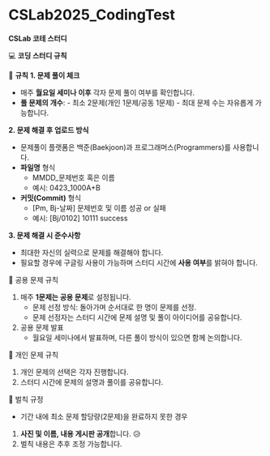 # CSLab2025_CodingTest
**CSLab 코테 스터디**

💻 **코딩 스터디 규칙**

📅 **규칙**
**1. 문제 풀이 체크**
   - 매주 **월요일 세미나 이후** 각자 문제 풀이 여부를 확인합니다.
   - **풀 문제의 개수**:
    - 최소 2문제(개인 1문제/공동 1문제)
    - 최대 문제 수는 자유롭게 가능합니다.

**2. 문제 해결 후 업로드 방식**
   - 문제풀이 플랫폼은 백준(Baekjoon)과 프로그래머스(Programmers)를 사용합니다.
   - **파일명** 형식
     - MMDD_문제번호 혹은 이름
     - 예시: 0423_1000A+B
   - **커밋(Commit)** 형식
     - [Pm, Bj-날짜] 문제번호 및 이름 성공 or 실패
     - 예시: [Bj/0102] 10111 success

**3. 문제 해결 시 준수사항**
   - 최대한 자신의 실력으로 문제를 해결해야 합니다.
   - 필요할 경우에 구글링 사용이 가능하며 스터디 시간에 **사용 여부**를 밝혀야 합니다.

🤝 공용 문제 규칙
1. 매주 **1문제는 공용 문제**로 설정됩니다.
   - 문제 선정 방식: 돌아가며 순서대로 한 명이 문제를 선정.
   - 문제 선정자는 스터디 시간에 문제 설명 및 풀이 아이디어를 공유합니다.
2. 공용 문제 발표
   - 월요일 세미나에서 발표하며, 다른 풀이 방식이 있으면 함께 논의합니다.
     
📝 개인 문제 규칙
1. 개인 문제의 선택은 각자 진행합니다.
2. 스터디 시간에 문제의 설명과 풀이를 공유합니다.

🔴 벌칙 규정
- 기간 내에 최소 문제 할당량(2문제)을 완료하지 못한 경우
1. **사진 및 이름, 내용 게시판 공개**합니다. 😥
2. 벌칙 내용은 추후 조정 가능합니다.
